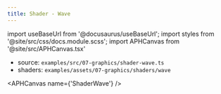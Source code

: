 ```yaml
---
title: Shader - Wave
---
```


import useBaseUrl from '@docusaurus/useBaseUrl';
import styles from '@site/src/css/docs.module.scss';
import APHCanvas from '@site/src/APHCanvas.tsx'

- source: `examples/src/07-graphics/shader-wave.ts`
- shaders: `examples/assets/07-graphics/shaders/wave`

<APHCanvas name={'ShaderWave'} />

